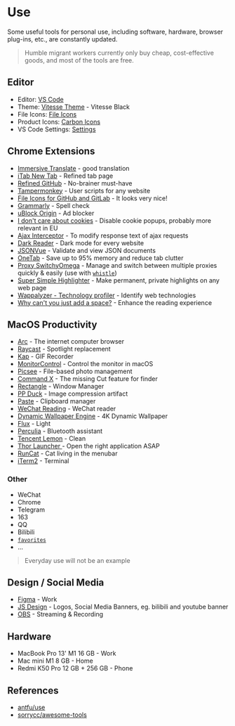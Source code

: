 # Use

Some useful tools for personal use, including software, hardware, browser plug-ins, etc., are constantly updated.

> Humble migrant workers currently only buy cheap, cost-effective goods, and most of the tools are free.

## Editor

- Editor: [VS Code](https://code.visualstudio.com/)
- Theme: [Vitesse Theme](https://github.com/antfu/vscode-theme-vitesse) - Vitesse Black
- File Icons: [File Icons](https://marketplace.visualstudio.com/items?itemName=file-icons.file-icons)
- Product Icons: [Carbon Icons](https://marketplace.visualstudio.com/items?itemName=antfu.icons-carbon)
- VS Code Settings: [Settings](https://chodocs.cn/favorites.html#vscode-%E6%8F%92%E4%BB%B6)

## Chrome Extensions

- [Immersive Translate](https://chrome.google.com/webstore/detail/immersive-translate/bpoadfkcbjbfhfodiogcnhhhpibjhbnh) - good translation
- [iTab New Tab](https://chrome.google.com/webstore/detail/itab%E6%96%B0%E6%A0%87%E7%AD%BE%E9%A1%B5%E5%85%8D%E8%B4%B9chatgpt/mhloojimgilafopcmlcikiidgbbnelip) - Refined tab page
- [Refined GitHub](https://chrome.google.com/webstore/detail/refined-github/hlepfoohegkhhmjieoechaddaejaokhf) - No-brainer must-have
- [Tampermonkey](https://chrome.google.com/webstore/detail/tampermonkey/dhdgffkkebhmkfjojejmpbldmpobfkfo) - User scripts for any website
- [File Icons for GitHub and GitLab](https://chrome.google.com/webstore/detail/file-icons-for-github-and/ficfmibkjjnpogdcfhfokmihanoldbfe) - It looks very nice!
- [Grammarly](https://chrome.google.com/webstore/detail/grammarly-grammar-checker/kbfnbcaeplbcioakkpcpgfkobkghlhen) - Spell check
- [uBlock Origin](https://chrome.google.com/webstore/detail/ublock-origin/cjpalhdlnbpafiamejdnhcphjbkeiagm) - Ad blocker
- [I don't care about cookies](https://chrome.google.com/webstore/detail/i-dont-care-about-cookies/fihnjjcciajhdojfnbdddfaoknhalnja) - Disable cookie popups, probably more relevant in EU
- [Ajax Interceptor](https://chrome.google.com/webstore/detail/ajax-interceptor/nhpjggchkhnlbgdfcbgpdpkifemomkpg) - To modify response text of ajax requests
- [Dark Reader](https://chrome.google.com/webstore/detail/dark-reader/eimadpbcbfnmbkopoojfekhnkhdbieeh) - Dark mode for every website
- [JSONVue](https://chrome.google.com/webstore/detail/jsonvue/chklaanhfefbnpoihckbnefhakgolnmc) - Validate and view JSON documents
- [OneTab](https://chrome.google.com/webstore/detail/onetab/chphlpgkkbolifaimnlloiipkdnihall) - Save up to 95% memory and reduce tab clutter
- [Proxy SwitchyOmega](https://chrome.google.com/webstore/detail/proxy-switchyomega/padekgcemlokbadohgkifijomclgjgif) - Manage and switch between multiple proxies quickly & easily (use with [`whistle`](https://wproxy.org/whistle/))
- [Super Simple Highlighter](https://chrome.google.com/webstore/detail/super-simple-highlighter/hhlhjgianpocpoppaiihmlpgcoehlhio) - Make permanent, private highlights on any web page
- [Wappalyzer - Technology profiler](https://chrome.google.com/webstore/detail/wappalyzer-technology-pro/gppongmhjkpfnbhagpmjfkannfbllamg) - Identify web technologies
- [Why can't you just add a space?](https://chrome.google.com/webstore/detail/%E7%82%BA%E4%BB%80%E9%BA%BC%E4%BD%A0%E5%80%91%E5%B0%B1%E6%98%AF%E4%B8%8D%E8%83%BD%E5%8A%A0%E5%80%8B%E7%A9%BA%E6%A0%BC%E5%91%A2%EF%BC%9F/paphcfdffjnbcgkokihcdjliihicmbpd) - Enhance the reading experience

## MacOS Productivity

- [Arc](https://arc.net/) - The internet computer browser
- [Raycast](https://raycast.com/) - Spotlight replacement
- [Kap](https://getkap.co/) - GIF Recorder
- [MonitorControl](https://github.com/MonitorControl/MonitorControl) - Control the monitor in macOS
- [Picsee](https://picsee.chitaner.com/) - File-based photo management
- [Command X](https://apps.apple.com/us/app/command-x/id6448461551?mt=12) - The missing Cut feature for finder
- [Rectangle](https://rectangleapp.com/) - Window Manager
- [PP Duck](https://ppduck.com/) - Image compression artifact
- [Paste](https://pasteapp.io/) - Clipboard manager
- [WeChat Reading](https://apps.apple.com/cn/app/%E5%BE%AE%E4%BF%A1%E8%AF%BB%E4%B9%A6/id952059546) - WeChat reader
- [Dynamic Wallpaper Engine](https://apps.apple.com/cn/app/%E5%8A%A8%E6%80%81%E5%A3%81%E7%BA%B8%E5%BC%95%E6%93%8Edynamic-wallpaper-engine/id1453504509?mt=12) - 4K Dynamic Wallpaper
- [Flux](https://justgetflux.com/) - Light
- [Perculia](https://apps.apple.com/cn/app/perculia/id1462633284?mt=12) - Bluetooth assistant
- [Tencent Lemon](https://lemon.qq.com/) - Clean
- [Thor Launcher ](https://apps.apple.com/us/app/thor-launcher/id1120999687?mt=12) - Open the right application ASAP
- [RunCat](https://apps.apple.com/us/app/runcat/id1429033973?mt=12) - Cat living in the menubar
- [iTerm2](https://iterm2.com/) - Terminal
### Other

- WeChat
- Chrome
- Telegram
- 163
- QQ
- Bilibili
- [`favorites`](https://chodocs.cn/favorites.html)
- ...

> Everyday use will not be an example

## Design / Social Media

- [Figma](https://www.figma.com/) - Work
- [JS Design](https://js.design/) - Logos, Social Media Banners, eg. bilibili and youtube banner
- [OBS](https://obsproject.com/) - Streaming & Recording

## Hardware

- MacBook Pro 13' M1 16 GB - Work
- Mac mini M1 8 GB - Home
- Redmi K50 Pro 12 GB + 256 GB - Phone

## References

- [antfu/use](https://github.com/antfu/use)
- [sorrycc/awesome-tools](https://github.com/sorrycc/awesome-tools)